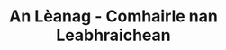 ---
title: "An Lèanag - Comhairle nan Leabhraichean"
url: /glasgow/an-leanag-comhairle-nan-leabhraichean/
shop: Bücher
---